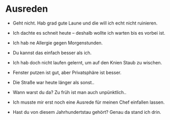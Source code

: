 # Ausreden

* Geht nicht. Hab grad gute Laune und die will ich echt nicht ruinieren.

* Ich dachte es schneit heute – deshalb wollte ich warten bis es vorbei ist.

* Ich hab ne Allergie gegen Morgenstunden.

* Du kannst das einfach besser als ich.

* Ich hab doch nicht laufen gelernt, um auf den Knien Staub zu wischen.

* Fenster putzen ist gut, aber Privatsphäre ist besser.

* Die Straße war heute länger als sonst..

* Wann warst du da? Zu früh ist man auch unpünktlich..

* Ich musste mir erst noch eine Ausrede für meinen Chef einfallen lassen.

* Hast du von diesem Jahrhundertstau gehört? Genau da stand ich drin.